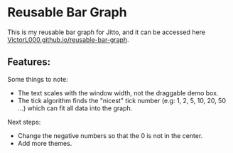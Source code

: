# Reusable Bar Graph

This is my reusable bar graph for Jitto, and it can be accessed here [VictorL000.github.io/reusable-bar-graph](https://victorl000.github.io/resable-bar-graph).

Features:
- 
Some things to note:
- The text scales with the window width, not the draggable demo box.
- The tick algorithm finds the "nicest" tick number (e.g: 1, 2, 5, 10, 20, 50 ...) which can fit all data into the graph.

Next steps:
- Change the negative numbers so that the 0 is not in the center.
- Add more themes.